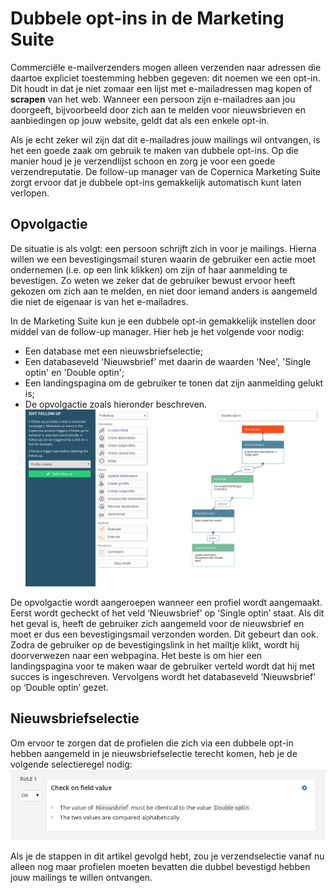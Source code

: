 # Dubbele opt-ins in de Marketing Suite

Commerciële e-mailverzenders mogen alleen verzenden naar adressen die daartoe expliciet toestemming hebben gegeven: 
dit noemen we een opt-in. Dit houdt in dat je niet zomaar een lijst met e-mailadressen mag kopen of **scrapen** van het web. 
Wanneer een persoon zijn e-mailadres aan jou doorgeeft, bijvoorbeeld door zich aan te melden voor nieuwsbrieven en 
aanbiedingen op jouw website, geldt dat als een enkele opt-in.  

Als je echt zeker wil zijn dat dit e-mailadres jouw mailings wil ontvangen, 
is het een goede zaak om gebruik te maken van dubbele opt-ins. Op die manier 
houd je je verzendlijst schoon en zorg je voor een goede verzendreputatie. De follow-up manager 
van de Copernica Marketing Suite zorgt ervoor dat je dubbele opt-ins gemakkelijk automatisch kunt laten verlopen.  

## Opvolgactie
De situatie is als volgt: een persoon schrijft zich in voor je mailings. 
Hierna willen we een bevestigingsmail sturen waarin de gebruiker een actie moet ondernemen 
(i.e. op een link klikken) om zijn of haar aanmelding te bevestigen. Zo weten we zeker dat 
de gebruiker bewust ervoor heeft gekozen om zich aan te melden, en niet door iemand anders 
is aangemeld die niet de eigenaar is van het e-mailadres. 

In de Marketing Suite kun je een dubbele opt-in gemakkelijk instellen door middel van de follow-up manager.
Hier heb je het volgende voor nodig:

- Een database met een nieuwsbriefselectie;
- Een databaseveld 'Nieuwsbrief' met daarin de waarden 'Nee', 'Single optin' en 'Double optin';
- Een landingspagina om de gebruiker te tonen dat zijn aanmelding gelukt is;
- De opvolgactie zoals hieronder beschreven.  
![opvolgactie](../images/dubbeloptin.png)

De opvolgactie wordt aangeroepen wanneer een profiel wordt aangemaakt. 
Eerst wordt gecheckt of het veld ‘Nieuwsbrief’ op ‘Single optin’ staat. Als dit het geval is,
heeft de gebruiker zich aangemeld voor de nieuwsbrief en moet er dus een bevestigingsmail verzonden worden. 
Dit gebeurt dan ook. Zodra de gebruiker op de bevestigingslink in het mailtje klikt, wordt hij doorverwezen 
naar een webpagina. Het beste is om hier een landingspagina voor te maken waar de gebruiker verteld wordt dat 
hij met succes is ingeschreven. Vervolgens wordt het databaseveld ‘Nieuwsbrief’ op ‘Double optin’ gezet.


## Nieuwsbriefselectie
Om ervoor te zorgen dat de profielen die zich via een dubbele opt-in
hebben aangemeld in je nieuwsbriefselectie terecht komen, heb je de volgende selectieregel nodig:  
![selectieregel](../images/selectieregel.png)  

Als je de stappen in dit artikel gevolgd hebt, zou je verzendselectie vanaf 
nu alleen nog maar profielen moeten bevatten die dubbel bevestigd hebben jouw mailings te willen ontvangen. 
